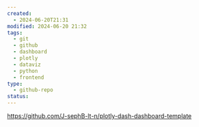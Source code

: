 ```yaml
---
created:
  - 2024-06-20T21:31
modified: 2024-06-20 21:32
tags:
  - git
  - github
  - dashboard
  - plotly
  - dataviz
  - python
  - frontend
type:
  - github-repo
status: 
---
```

https://github.com/J-sephB-lt-n/plotly-dash-dashboard-template